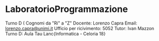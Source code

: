 # LaboratorioProgrammazione
Turno D ( Cognomi da "Ri" a "Z"
Docente: Lorenzo Capra 
Email: lorenzo.capra@unimi.it
Ufficio per ricivimento: 5052
Tutor: Ivan Mazzon
Turno D: Aula Tau Lanc{Informatica - Celoria 18}
